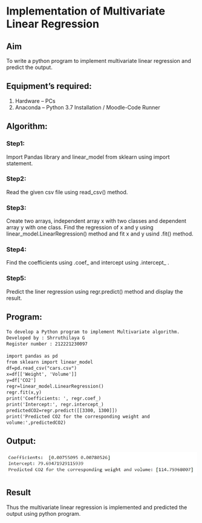 # Implementation of Multivariate Linear Regression
## Aim
To write a python program to implement multivariate linear regression and predict the output.
## Equipment’s required:
1.	Hardware – PCs
2.	Anaconda – Python 3.7 Installation / Moodle-Code Runner
## Algorithm:
### Step1:
Import Pandas library and linear_model from sklearn using import statement.

### Step2:
Read the given csv file using read_csv() method.

### Step3:
Create two arrays, independent array x with two classes and dependent array y with one class. Find the regression of x and y using linear_model.LinearRegression() method and fit x and y usind .fit() method.

### Step4:
Find the coefficients using .coef_ and intercept using .intercept_ .

### Step5:
Predict the liner regression using regr.predict() method and display the result.

## Program:
```
To develop a Python program to implement Multivariate algorithm.
Developed by : Shrruthilaya G
Register number : 212221230097

import pandas as pd
from sklearn import linear_model
df=pd.read_csv("cars.csv")
x=df[['Weight', 'Volume']]
y=df['CO2']
regr=linear_model.LinearRegression()
regr.fit(x,y)
print('Coefficients: ', regr.coef_)
print('Intercept:', regr.intercept_)
predictedCO2=regr.predict([[3300, 1300]])
print('Predicted CO2 for the corresponding weight and volume:',predictedCO2)

```
## Output:
![output](multivariate.jpg)

## Result
Thus the multivariate linear regression is implemented and predicted the output using python program.